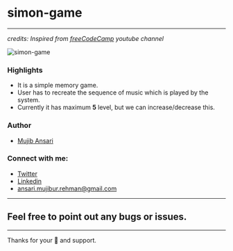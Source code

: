 # simon-game
 ---

 _credits: Inspired from [freeCodeCamp](https://www.youtube.com/channel/UC8butISFwT-Wl7EV0hUK0BQ) youtube channel_

 ![simon-game](https://github.com/mujib2953/simon-game/tree/main/images/simon-game.PNG)

### Highlights
- It is a simple memory game.
- User has to recreate the sequence of music which is played by the system.
- Currently it has maximum **5** level, but we can increase/decrease this.

### Author
- [Mujib Ansari](https://github.com/mujib2953)

### Connect with me:
- [Twitter](https://twitter.com/mujib2953)
- [Linkedin](https://in.linkedin.com/in/mujib2953)
- ansari.mujibur.rehman@gmail.com

---
## Feel free to point out any bugs or issues. 

---
Thanks for your 💙 and support.
